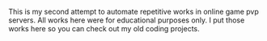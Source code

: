 This is my second attempt to automate repetitive works in online game pvp servers.
All works here were for educational purposes only.
I put those works here so you can check out my old coding projects.
